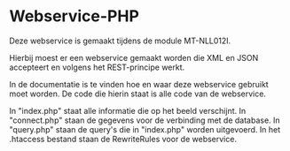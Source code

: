 Webservice-PHP
==============

Deze webservice is gemaakt tijdens de module MT-NLL012I.


Hierbij moest er een webservice gemaakt worden die XML en JSON accepteert en volgens het REST-principe werkt. 

In de documentatie is te vinden hoe en waar deze webservice gebruikt moet worden.
De code die hierin staat is alle code van de webservice. 

In "index.php" staat alle informatie die op het beeld verschijnt. 
In "connect.php" staan de gegevens voor de verbinding met de database.
In "query.php" staan de query's die in "index.php" worden uitgevoerd.
In het .htaccess bestand staan de RewriteRules voor de webservice.

